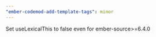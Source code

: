 ```yaml
---
"ember-codemod-add-template-tags": minor
---
```


Set useLexicalThis to false even for ember-source>=6.4.0
